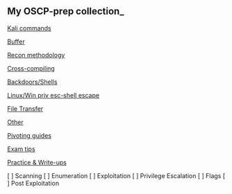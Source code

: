 ##  My OSCP-prep collection_

[Kali commands](https://github.com/Eva-Prokofiev/OSCP-prep/blob/master/Other/Kali-Env)
 
[Buffer](https://github.com/Eva-Prokofiev/OSCP-prep/blob/master/BOF/BOF-practice.py)

[Recon methodology](https://github.com/Eva-Prokofiev/OSCP-prep/tree/master/Recon)

[Cross-compiling](https://github.com/Eva-Prokofiev/OSCP-prep/blob/master/Other/Cross-compiling.py)

[Backdoors/Shells](https://github.com/Eva-Prokofiev/OSCP-prep/blob/master/Other/Backdoors-Web%20Shells.py)

[Linux/Win priv esc-shell escape](https://github.com/Eva-Prokofiev/OSCP-prep/blob/master/Other/Priv%20Esc%20Linux%20%2B%20Windows.py)

[File Transfer](https://github.com/Eva-Prokofiev/OSCP-prep/blob/master/Other/File%20Transfer.txt)

[Other](https://github.com/Eva-Prokofiev/OSCP-prep/blob/master/Other/Dedicated-exploitation-frameworks.txt)

[Pivoting guides](https://github.com/Eva-Prokofiev/OSCP-prep/blob/master/Other/Pivoting.txt)

[Exam tips](https://github.com/Eva-Prokofiev/OSCP-prep/blob/master/exam-tips.py)

[Practice & Write-ups](https://github.com/Eva-Prokofiev/OSCP-prep/blob/master/Vulnhub-HTB/Vulnhub-HTB.py)



[ ] Scanning
[ ] Enumeration
[ ] Exploitation
[ ] Privilege Escalation
[ ] Flags
[ ] Post Exploitation
